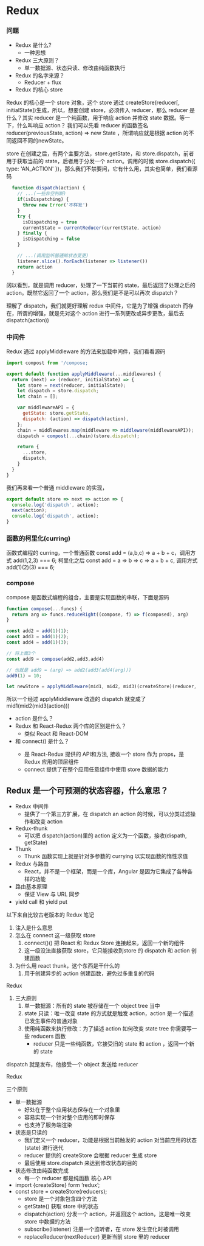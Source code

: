 # Redux

### 问题

- Redux 是什么?
    - 一种思想
- Redux 三大原则？
    - 单一数据源、状态只读、修改由纯函数执行
- Redux 的名字来源？
    - Reducer + flux
- Redux 的核心 store

Redux 的核心是一个 store 对象，这个 store 通过 createStore(reducer[, initialState])生成，所以，想要创建 store，必须传入 reducer，那么 reducer 是什么？其实 reducer 是一个纯函数，用于响应 action 并修改 state 数据。等一下，什么叫响应 action？
我们可以先看 reducer 的函数签名 reducer(previousState, action) => new State ，所谓响应就是根据 action 的不同返回不同的newState。

store 在创建之后，有两个主要方法，store.getState，和 store.dispatch，前者用于获取当前的 state，后者用于分发一个 action。调用的时候 store.dispatch({ type: 'AN_ACTION' })，那么我们不禁要问，它有什么用，其实也简单，我们看源码

```jsx
  function dispatch(action) {
    // ...(一些非空判断)
    if(isDispatching) {
      throw new Error('不样发')
    }
    try {
      isDispatching = true
      currentState = currentReducer(currentState, action)
    } finally {
      isDispatching = false
    }

    // ...(调用监听器通知状态变更)
    listener.slice().forEach(listener => listener())
    return action
  }

```

阔以看到，就是调用 reducer，处理了一下当前的 state，最后返回了处理之后的 action。既然它返回了一个 action，那么我们是不是可以再次 dispatch？

理解了 dispatch，我们就更好理解 redux 中间件，它是为了增强 dispatch 而存在，所谓的增强，就是先对这个 action 进行一系列更改或异步更改，最后去 dispatch(action))

### 中间件

Redux 通过 applyMiddleware 的方法来加载中间件，我们看看源码

```jsx
import compost from '/compose;

export default function applyMiddleware(...middlewares) {
  return (next) => (reducer, initialState) => {
    let store = next(reducer, initialState);
    let dispatch = store.dispatch;
    let chain = [];

    var middlewareAPI = {
      getState: store.getState,
      dispatch: (action) => dispatch(action),
    };
    chain = middlewares.map(middleware => middleware(middlewareAPI));
    dispatch = compost(...chain)(store.dispatch);

    return {
      ...store,
      dispatch,
    }
  }
}

```

我们再来看一个普通 middleware 的实现，

```jsx
export default store => next => action => {
  console.log('dispatch', action);
  next(action);
  console.log('dispatch', action);
}

```

### 函数的柯里化(curring)

函数式编程的 curring，一个普通函数 const add = (a,b,c) => a + b + c，调用方式 add(1,2,3) === 6;
柯里化之后 const add = a => b => c => a + b + c, 调用方式 add(1)(2)(3) === 6;

### compose

compose 是函数式编程的组合，主要是实现函数的串联，下面是源码

```jsx
function compose(...funcs) {
  return arg => funcs.reduceRight((compose, f) => f(composed), arg)
}

const add2 = add(1)(1);
const add3 = add(1)(2);
const add4 = add(1)(3);

// 将上面3个
const add9 = compose(add2,add3,add4)

// 也就是 add9 = (arg) => add2(add3(add4(arg)))
add9(1) = 10;

let newStore = applyMiddleware(mid1, mid2, mid3)(createStore)(reducer, null);

```

所以一个经过 applyMiddleware 改造的 dispatch 就变成了 mid1(mid2(mid3(action)))

- action 是什么？
- Redux 和 React-Redux 两个库的区别是什么？
    - 类似 React 和 React-DOM
- <Provider /> 和 connect() 是什么？
    - 是 React-Redux 提供的 API和方法, <Provider /> 接收一个 store 作为 props，是 Redux 应用的顶层组件
    - connect 提供了在整个应用任意组件中使用 store 数据的能力

## Redux 是一个可预测的状态容器，什么意思？

- Redux 中间件
    - 提供了一个第三方扩展，在 dispatch an action 的时候，可以分类过滤操作和改变 action
- Redux-thunk
    - 可以把 dispatch(action)里的 action 定义为一个函数，接收(dispath, getState)
- Thunk
    - Thunk 函数实现上就是针对多参数的 currying 以实现函数的惰性求值
- Redux 与路由
    - React，并不是一个框架，而是一个库，Angular 是因为它集成了各种各样的功能
- 路由基本原理
    - 保证 View 与 URL 同步
- yield call 和 yield put

以下来自比较古老版本的 Redux 笔记

1. 注入是什么意思
2. 怎么在 connect 这一级获取 store
    1. connect()() 把 React 和 Redux Store 连接起来，返回一个新的组件
    2. 这一级没法直接获取 store，它只能接收到store 的 dispatch 和 action 创建函数
3. 为什么用 react thunk，这个东西是干什么的
    1. 用于创建异步的 action 创建函数，避免过多重复的代码

Redux

1. 三大原则
    1. 单一数据源：所有的 state 被存储在一个 object tree 当中
    2. state 只读：唯一改变 state 的方式就是触发 action，action 是一个描述已发生事件的普通对象
    3. 使用纯函数来执行修改：为了描述 action 如何改变 state tree 你需要写一些 reducers 函数
        - reducer 只是一些纯函数，它接受旧的 state 和 action ，返回一个新的 state

dispatch 就是发布，他接受一个 object 发送给 reducer

Redux

三个原则

- 单一数据源
    - 好处在于整个应用状态保存在一个对象里
    - 容易实现一个针对整个应用的即时保存
    - 也支持了服务端渲染
- 状态是只读的
    - 我们定义一个 reducer，功能是根据当前触发的 action 对当前应用的状态(state) 进行迭代
    - reducer 提供的 createStore 会根据 reducer 生成 store
    - 最后使用 store.dispatch 来达到修改状态的目的
- 状态修改由纯函数完成
    - 每一个 reducer 都是纯函数
    核心 API
- import {createStore} form ‘redux’;
- const store = createStore(reducers);
    - store 是一个对象包含四个方法
    - getState() 获取 store 中的状态
    - dispatch(action) 分发一个 action，并返回这个 action，这是唯一改变 store 中数据的方法
    - subscribe(listener) 注册一个监听者，在 store 发生变化时被调用
    - replaceReducer(nextReducer) 更新当前 store 里的 reducer